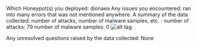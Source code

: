 Which Honeypot(s) you deployed: dionaea
Any issues you encountered: ran into many errors that was not mentioned anywhere.
A summary of the data collected: number of attacks, number of malware samples, etc. :
  number of attacks: 79
  number of malware samples: 0
  ![alt tag](https://ibb.co/dJb81n)

Any unresolved questions raised by the data collected: None
